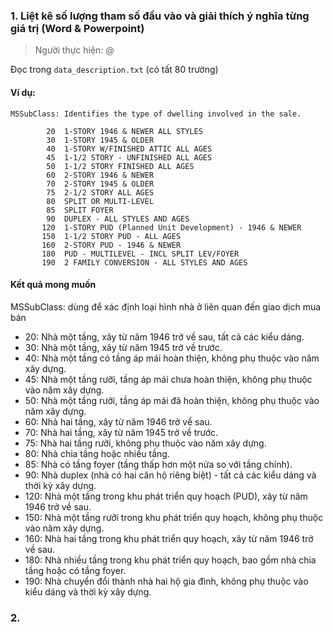 ### 1. Liệt kê số lượng tham số đầu vào và giải thích ý nghĩa từng giá trị (Word & Powerpoint)

> Người thực hiện: @

Đọc trong `data_description.txt` (có tất 80 trường)

#### Ví dụ:

```plaintext
MSSubClass: Identifies the type of dwelling involved in the sale.	

        20	1-STORY 1946 & NEWER ALL STYLES
        30	1-STORY 1945 & OLDER
        40	1-STORY W/FINISHED ATTIC ALL AGES
        45	1-1/2 STORY - UNFINISHED ALL AGES
        50	1-1/2 STORY FINISHED ALL AGES
        60	2-STORY 1946 & NEWER
        70	2-STORY 1945 & OLDER
        75	2-1/2 STORY ALL AGES
        80	SPLIT OR MULTI-LEVEL
        85	SPLIT FOYER
        90	DUPLEX - ALL STYLES AND AGES
       120	1-STORY PUD (Planned Unit Development) - 1946 & NEWER
       150	1-1/2 STORY PUD - ALL AGES
       160	2-STORY PUD - 1946 & NEWER
       180	PUD - MULTILEVEL - INCL SPLIT LEV/FOYER
       190	2 FAMILY CONVERSION - ALL STYLES AND AGES
```

#### Kết quả mong muốn

MSSubClass: dùng để xác định loại hình nhà ở liên quan đến giao dịch mua bán

- 20: Nhà một tầng, xây từ năm 1946 trở về sau, tất cả các kiểu dáng.
- 30: Nhà một tầng, xây từ năm 1945 trở về trước.
- 40: Nhà một tầng có tầng áp mái hoàn thiện, không phụ thuộc vào năm xây dựng.
- 45: Nhà một tầng rưỡi, tầng áp mái chưa hoàn thiện, không phụ thuộc vào năm xây dựng.
- 50: Nhà một tầng rưỡi, tầng áp mái đã hoàn thiện, không phụ thuộc vào năm xây dựng.
- 60: Nhà hai tầng, xây từ năm 1946 trở về sau.
- 70: Nhà hai tầng, xây từ năm 1945 trở về trước.
- 75: Nhà hai tầng rưỡi, không phụ thuộc vào năm xây dựng.
- 80: Nhà chia tầng hoặc nhiều tầng.
- 85: Nhà có tầng foyer (tầng thấp hơn một nửa so với tầng chính).
- 90: Nhà duplex (nhà có hai căn hộ riêng biệt) - tất cả các kiểu dáng và thời kỳ xây dựng.
- 120: Nhà một tầng trong khu phát triển quy hoạch (PUD), xây từ năm 1946 trở về sau.
- 150: Nhà một tầng rưỡi trong khu phát triển quy hoạch, không phụ thuộc vào năm xây dựng.
- 160: Nhà hai tầng trong khu phát triển quy hoạch, xây từ năm 1946 trở về sau.
- 180: Nhà nhiều tầng trong khu phát triển quy hoạch, bao gồm nhà chia tầng hoặc có tầng foyer.
- 190: Nhà chuyển đổi thành nhà hai hộ gia đình, không phụ thuộc vào kiểu dáng và thời kỳ xây dựng.


### 2. 